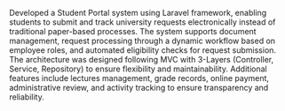 Developed a Student Portal system using Laravel framework, enabling students to submit and track university requests electronically instead of traditional paper-based processes. The system supports document management, request processing through a dynamic workflow based on employee roles, and automated eligibility checks for request submission.
The architecture was designed following MVC with 3-Layers (Controller, Service, Repository) to ensure flexibility and maintainability. Additional features include lectures management, grade records, online payment, administrative review, and activity tracking to ensure transparency and reliability.
